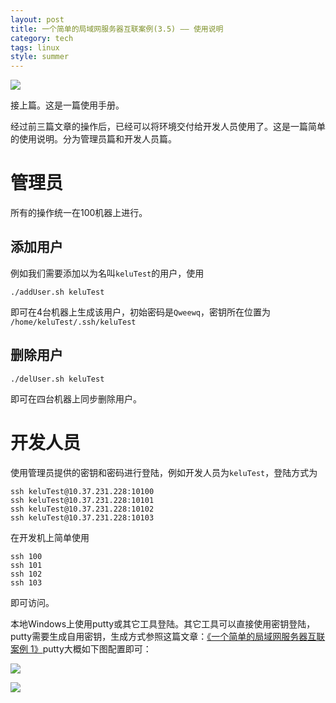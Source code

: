 ```yaml
---
layout: post
title: 一个简单的局域网服务器互联案例(3.5) —— 使用说明
category: tech
tags: linux
style: summer
---
```

![](https://cdn.kelu.org/blog/tags/linux.jpg)

接上篇。这是一篇使用手册。

经过前三篇文章的操作后，已经可以将环境交付给开发人员使用了。这是一篇简单的使用说明。分为管理员篇和开发人员篇。

# 管理员

所有的操作统一在100机器上进行。

## 添加用户

例如我们需要添加以为名叫`keluTest`的用户，使用

	./addUser.sh keluTest

即可在4台机器上生成该用户，初始密码是`Qweewq`，密钥所在位置为 `/home/keluTest/.ssh/keluTest`

## 删除用户

	./delUser.sh keluTest

即可在四台机器上同步删除用户。

# 开发人员

使用管理员提供的密钥和密码进行登陆，例如开发人员为`keluTest`，登陆方式为

	ssh keluTest@10.37.231.228:10100
	ssh keluTest@10.37.231.228:10101
	ssh keluTest@10.37.231.228:10102
	ssh keluTest@10.37.231.228:10103

在开发机上简单使用
	
	ssh 100
	ssh 101
	ssh 102
	ssh 103

即可访问。

本地Windows上使用putty或其它工具登陆。其它工具可以直接使用密钥登陆，putty需要生成自用密钥，生成方式参照这篇文章：[《一个简单的局域网服务器互联案例 1》](/tech/2017/10/10/build-a-local-area-network.html)putty大概如下图配置即可：

![](https://cdn.kelu.org/blog/2017/10/lan6.jpg)

![](https://cdn.kelu.org/blog/2017/10/lan7.jpg)
